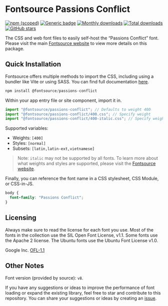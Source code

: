 # Fontsource Passions Conflict

[![npm (scoped)](https://img.shields.io/npm/v/@fontsource/passions-conflict?color=brightgreen)](https://www.npmjs.com/package/@fontsource/passions-conflict) [![Generic badge](https://img.shields.io/badge/fontsource-passing-brightgreen)](https://github.com/fontsource/fontsource) [![Monthly downloads](https://badgen.net/npm/dm/@fontsource/passions-conflict)](https://github.com/fontsource/fontsource) [![Total downloads](https://badgen.net/npm/dt/@fontsource/passions-conflict)](https://github.com/fontsource/fontsource) [![GitHub stars](https://img.shields.io/github/stars/fontsource/fontsource.svg?style=social&label=Star)](https://github.com/fontsource/fontsource/stargazers)

The CSS and web font files to easily self-host the “Passions Conflict” font. Please visit the main [Fontsource website](https://fontsource.org/fonts/passions-conflict) to view more details on this package.

## Quick Installation

Fontsource offers multiple methods to import the CSS, including using a bundler like Vite or using SASS. You can find full documentation [here](https://fontsource.org/docs/getting-started/introduction).

```javascript
npm install @fontsource/passions-conflict
```

Within your app entry file or site component, import it in.

```javascript
import "@fontsource/passions-conflict"; // Defaults to weight 400
import "@fontsource/passions-conflict/400.css"; // Specify weight
import "@fontsource/passions-conflict/400-italic.css"; // Specify weight and style
```

Supported variables:
- Weights: `[400]`
- Styles: `[normal]`
- Subsets: `[latin,latin-ext,vietnamese]`

> Note: `italic` may not be supported by all fonts. To learn more about what weights and styles are supported, please visit the [Fontsource website](https://fontsource.org/fonts/passions-conflict).

Finally, you can reference the font name in a CSS stylesheet, CSS Module, or CSS-in-JS.

```css
body {
  font-family: "Passions Conflict";
}
```

## Licensing
Always make sure to read the license for each font you use. Most of the fonts in the collection use the SIL Open Font License, v1.1. Some fonts use the Apache 2 license. The Ubuntu fonts use the Ubuntu Font License v1.0.

Google Inc.
[OFL-1.1](http://scripts.sil.org/OFL)

## Other Notes
Font version (provided by source): `v8`.

If you have any suggestions or ideas to improve the performance of font loading or expand the existing library, feel free to star and contribute to this repository. You can share your suggestions or ideas by creating an [issue](https://github.com/fontsource/fontsource/issues).